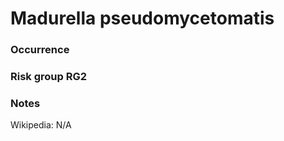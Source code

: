 <!-- TITLE: Madurella pseudomycetomatis  -->

# Madurella pseudomycetomatis
### Occurrence

### Risk group RG2

### Notes

Wikipedia: N/A